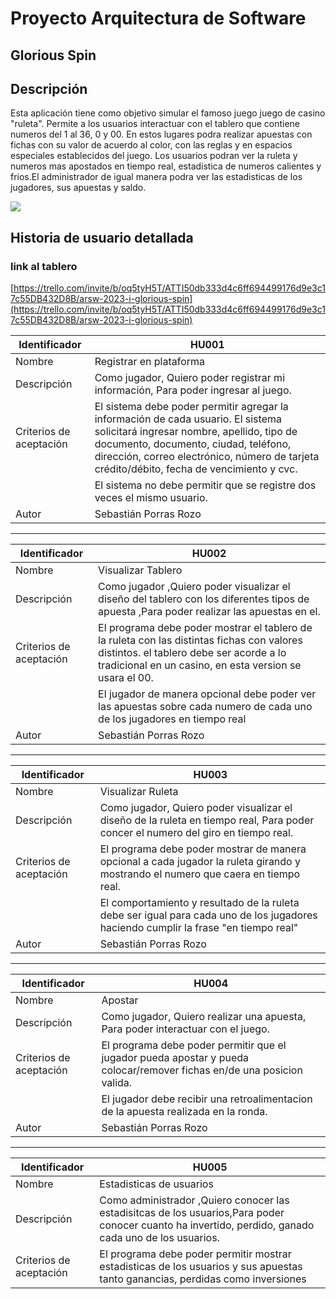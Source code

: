 # Proyecto Arquitectura de Software

## Glorious Spin
## Descripción
Esta aplicación tiene como objetivo simular el famoso juego juego de casino "ruleta". Permite a los usuarios interactuar con el tablero que contiene numeros del 1 al 36, 0 y 00. En estos lugares podra realizar apuestas con fichas con su valor de acuerdo al color, con las reglas y en espacios especiales establecidos del juego. Los usuarios podran ver la ruleta y numeros mas apostados en tiempo real, estadistica de numeros calientes y frios.El administrador de igual manera podra ver las estadisticas de los jugadores, sus apuestas y saldo.

![](https://stonkstutors.com/wp-content/uploads/2022/04/7-mejores-juegos-de-ruleta-para-Android-e-iOS.SIN_.jpg)
## Historia de usuario detallada

### link al tablero

[https://trello.com/invite/b/oq5tyH5T/ATTI50db333d4c6ff694499176d9e3c17c55DB432D8B/arsw-2023-i-glorious-spin](https://trello.com/invite/b/oq5tyH5T/ATTI50db333d4c6ff694499176d9e3c17c55DB432D8B/arsw-2023-i-glorious-spin)

| Identificador           | HU001                   | 
|-------------------------|--------------------------------| 
| Nombre                  |Registrar en plataforma                   | 
| Descripción             | Como jugador, Quiero poder registrar mi información, Para poder ingresar al juego.              | 
| Criterios de aceptación | El sistema debe poder permitir agregar la información de cada usuario. El sistema solicitará ingresar nombre, apellido, tipo de documento, documento, ciudad, teléfono, dirección, correo electrónico, número de tarjeta crédito/débito, fecha de vencimiento y cvc.  | 
|                         |El sistema no debe permitir que se registre dos veces el mismo usuario.| 
| Autor                   | Sebastián Porras Rozo                       | 

----


| Identificador           | HU002                   | 
|-------------------------|--------------------------------| 
| Nombre                  | Visualizar Tablero                | 
| Descripción             | Como jugador ,Quiero poder visualizar el diseño del tablero con los diferentes tipos de apuesta ,Para poder realizar las apuestas en el.             | 
| Criterios de aceptación | El programa debe poder mostrar el tablero de la ruleta con las distintas fichas con valores distintos. el tablero debe ser acorde a lo tradicional en un casino, en esta version se usara el 00.  | 
||El jugador de manera opcional debe poder ver las apuestas sobre cada numero de cada uno de los jugadores en tiempo real|
| Autor                   | Sebastián Porras Rozo                       | 

----

| Identificador           | HU003                    | 
|-------------------------|--------------------------------| 
| Nombre                  | Visualizar Ruleta                 | 
| Descripción             | Como jugador, Quiero poder visualizar el diseño de la ruleta en tiempo real, Para poder concer el numero del giro en tiempo real.             | 
| Criterios de aceptación | El programa debe poder mostrar de manera opcional a cada jugador la ruleta girando y mostrando el numero que caera en tiempo real.  | 
||El comportamiento y resultado de la ruleta debe ser igual para cada uno de los jugadores haciendo cumplir la frase "en tiempo real"|
| Autor                   | Sebastián Porras Rozo                       | 

----

| Identificador           | HU004                   | 
|-------------------------|--------------------------------| 
| Nombre                  | Apostar                   | 
| Descripción             | Como jugador, Quiero realizar una apuesta, Para poder interactuar con el juego.              | 
| Criterios de aceptación | El programa debe poder permitir que el jugador pueda apostar y pueda colocar/remover fichas en/de una posicion valida.  | 
||El jugador debe recibir una retroalimentacion de la apuesta realizada en la ronda. |
| Autor                   | Sebastián Porras Rozo                       | 

----


| Identificador           | HU005                    | 
|-------------------------|--------------------------------| 
| Nombre                  | Estadisticas de usuarios                   | 
| Descripción             | Como administrador ,Quiero conocer las estadisitcas de los usuarios,Para poder conocer cuanto ha invertido, perdido, ganado cada uno de los usuarios.              | 
| Criterios de aceptación | El programa debe poder permitir mostrar estadisticas de los usuarios y sus apuestas tanto ganancias, perdidas como inversiones  |  